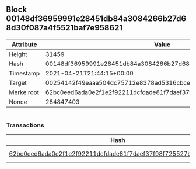 ## Block 00148df36959991e28451db84a3084266b27d68d30f087a4f5521baf7e958621

Attribute | Value
--- | ---
Height | 31459
Hash | 00148df36959991e28451db84a3084266b27d68d30f087a4f5521baf7e958621
Timestamp | 2021-04-21T21:44:15+00:00
Target | 00254142f49eaaa504dc75712e8378ad5316cbcead634704b3734b6271167cc4
Merke root | 62bc0eed6ada0e2f1e2f92211dcfdade81f7daef37f98f725527bef31e0c5f6f
Nonce | 284847403

```

```

### Transactions

Hash | Amount
--- | ---
[62bc0eed6ada0e2f1e2f92211dcfdade81f7daef37f98f725527bef31e0c5f6f](62bc0eed6ada0e2f1e2f92211dcfdade81f7daef37f98f725527bef31e0c5f6f.md) | 10.00000000 SKEPTI 
